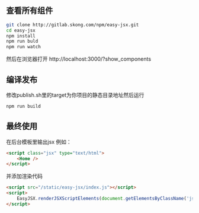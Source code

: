## 查看所有组件

```sh
git clone http://gitlab.skong.com/npm/easy-jsx.git
cd easy-jsx
npm install
npm run buld
npm run watch
```

然后在浏览器打开
http://localhost:3000/?show_components

## 编译发布

修改publish.sh里的target为你项目的静态目录地址然后运行

```sh
npm run build
```


## 最终使用

在后台模板里输出jsx 例如：

```html
<script class="jsx" type="text/html">
	<Home />
</script>
```

并添加渲染代码
```html
<script src="/static/easy-jsx/index.js"></script>
<script>
    EasyJSX.renderJSXScriptElements(document.getElementsByClassName('jsx'))
</script>
```